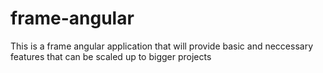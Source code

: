 # frame-angular
This is a frame angular application that will provide basic and neccessary features that can be scaled up to bigger projects
